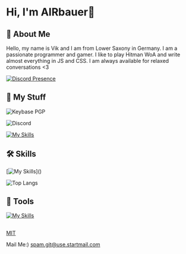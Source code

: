 # Hi, I'm AIRbauer👋


## 🚀 About Me
Hello, my name is Vik and I am from Lower Saxony in Germany. I am a passionate programmer and gamer. I like to play Hitman WoA and write almost everything in JS and CSS. I am always available for relaxed conversations <3

[![Discord Presence](https://lanyard.cnrad.dev/api/549207539544227846)](https://discord.com/users/549207539544227846)

## 🔗 My Stuff

![Keybase PGP](https://img.shields.io/keybase/pgp/airbauer)

![Discord](https://img.shields.io/discord/414027124836532234)

[![My Skills](https://skillicons.dev/icons?i=devto)](https://airbauer.eu/links)
## 🛠 Skills

[![My Skills](https://skillicons.dev/icons?i=js,cs,cpp,nodejs,html,css,angular,aws,)]()

![Top Langs](https://github-readme-stats.vercel.app/api/top-langs/?username=real-airbauer&layout=compact&theme=vision-friendly-dark)


## 🔧 Tools

[![My Skills](https://skillicons.dev/icons?i=vscode,replit,xd,unity,linux)]()




## 

[MIT](https://github.com/real-airbauer/real-airbauer/blob/main/LICENSE)

Mail Me:) spam.git@use.startmail.com
